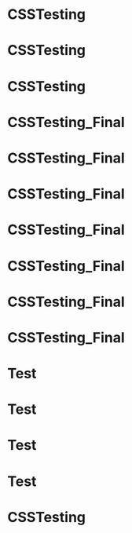 # CSSTesting
# CSSTesting
# CSSTesting
# CSSTesting_Final
# CSSTesting_Final
# CSSTesting_Final
# CSSTesting_Final
# CSSTesting_Final
# CSSTesting_Final
# CSSTesting_Final
# Test
# Test
# Test
# Test
# CSSTesting

